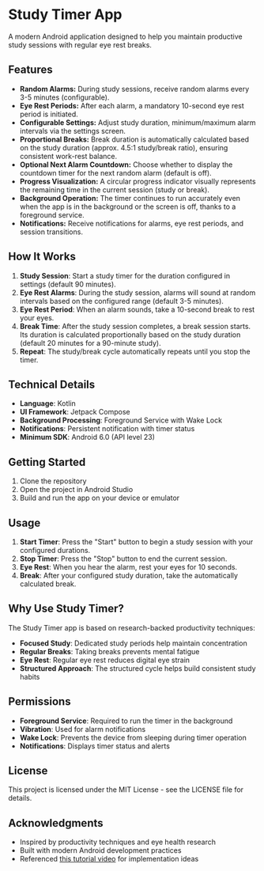 # Study Timer App

A modern Android application designed to help you maintain productive study sessions with regular eye rest breaks.

## Features

*   **Random Alarms:** During study sessions, receive random alarms every 3-5 minutes (configurable).
*   **Eye Rest Periods:** After each alarm, a mandatory 10-second eye rest period is initiated.
*   **Configurable Settings:** Adjust study duration, minimum/maximum alarm intervals via the settings screen.
*   **Proportional Breaks:** Break duration is automatically calculated based on the study duration (approx. 4.5:1 study/break ratio), ensuring consistent work-rest balance.
*   **Optional Next Alarm Countdown:** Choose whether to display the countdown timer for the next random alarm (default is off).
*   **Progress Visualization:** A circular progress indicator visually represents the remaining time in the current session (study or break).
*   **Background Operation:** The timer continues to run accurately even when the app is in the background or the screen is off, thanks to a foreground service.
*   **Notifications:** Receive notifications for alarms, eye rest periods, and session transitions.

## How It Works

1. **Study Session**: Start a study timer for the duration configured in settings (default 90 minutes).
2. **Eye Rest Alarms**: During the study session, alarms will sound at random intervals based on the configured range (default 3-5 minutes).
3. **Eye Rest Period**: When an alarm sounds, take a 10-second break to rest your eyes.
4. **Break Time**: After the study session completes, a break session starts. Its duration is calculated proportionally based on the study duration (default 20 minutes for a 90-minute study).
5. **Repeat**: The study/break cycle automatically repeats until you stop the timer.

## Technical Details

- **Language**: Kotlin
- **UI Framework**: Jetpack Compose
- **Background Processing**: Foreground Service with Wake Lock
- **Notifications**: Persistent notification with timer status
- **Minimum SDK**: Android 6.0 (API level 23)

## Getting Started

1. Clone the repository
2. Open the project in Android Studio
3. Build and run the app on your device or emulator

## Usage

1. **Start Timer**: Press the "Start" button to begin a study session with your configured durations.
2. **Stop Timer**: Press the "Stop" button to end the current session.
3. **Eye Rest**: When you hear the alarm, rest your eyes for 10 seconds.
4. **Break**: After your configured study duration, take the automatically calculated break.

## Why Use Study Timer?

The Study Timer app is based on research-backed productivity techniques:

- **Focused Study**: Dedicated study periods help maintain concentration
- **Regular Breaks**: Taking breaks prevents mental fatigue
- **Eye Rest**: Regular eye rest reduces digital eye strain
- **Structured Approach**: The structured cycle helps build consistent study habits

## Permissions

- **Foreground Service**: Required to run the timer in the background
- **Vibration**: Used for alarm notifications
- **Wake Lock**: Prevents the device from sleeping during timer operation
- **Notifications**: Displays timer status and alerts

## License

This project is licensed under the MIT License - see the LICENSE file for details.

## Acknowledgments

- Inspired by productivity techniques and eye health research
- Built with modern Android development practices
- Referenced [this tutorial video](https://www.bilibili.com/video/BV1naLozQEBq/?spm_id_from=333.337.search-card.all.click&vd_source=43e5708cd916f5c459da3d2ed3eebefc) for implementation ideas
